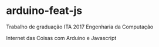 # arduino-feat-js


Trabalho de graduação ITA 2017 Engenharia da Computação

Internet das Coisas com Arduino e Javascript